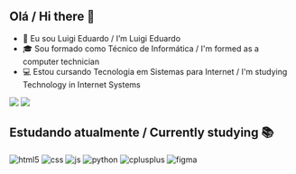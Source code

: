 ## Olá / Hi there 👋

- 🧑 Eu sou Luigi Eduardo / I’m Luigi Eduardo
- 🎓 Sou formado como Técnico de Informática / I'm formed as a computer technician
- 💻 Estou cursando Tecnologia em Sistemas para Internet / I'm studying Technology in Internet Systems

<div>
  <img src="https://github-readme-stats.vercel.app/api?username=Lu1g10&count_private=true&include_all_commits=true&show_icons=true&theme=cobalt2"/>
  <img src="https://github-readme-stats.vercel.app/api/top-langs/?username=Lu1g10&layout=compact&theme=cobalt2"/>
</div>

## Estudando atualmente / Currently studying 📚

<div style="display: inline_block">
  <img align="center" alt="html5" src="https://img.shields.io/badge/HTML5-E34F26?style=for-the-badge&logo=html5&logoColor=white" />
  <img align="center" alt="css" src="https://img.shields.io/badge/CSS3-1572B6?style=for-the-badge&logo=css3&logoColor=white" />
  <img align="center" alt="js" src="https://img.shields.io/badge/JavaScript-F7DF1E?style=for-the-badge&logo=javascript&logoColor=black" />
  <img align="center" alt="python" src="https://img.shields.io/badge/Python-3776AB?style=for-the-badge&logo=python&logoColor=white" />
  <img align="center" alt="cplusplus" src="https://img.shields.io/badge/C%2B%2B-00599C?style=for-the-badge&logo=c%2B%2B&logoColor=white" />
  <img align="center" alt="figma" src="https://img.shields.io/badge/Figma-F24E1E?style=for-the-badge&logo=figma&logoColor=white" />
</div>
